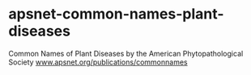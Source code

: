 # apsnet-common-names-plant-diseases
Common Names of Plant Diseases by the American Phytopathological Society www.apsnet.org/publications/commonnames
